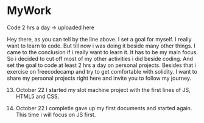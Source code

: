# MyWork
Code 2 hrs a day -> uploaded here

Hey there, 
as you can tell by the line above. I set a goal for myself. I really want to learn to code. But till now i was doing it beside many other things. 
I came to the conclusion if i really want to learn it. It has to be my main focus. So i decided to cut off most of my other activities i did beside coding.
And set the goal to code at least 2 hrs a day on personal projects. Besides that i exercise on freecodecamp and try to get comfortable with solidity.
I want to share my personal projects right here and invite you to follow my journey.

13. October 22
  I started my slot machine project with the first lines of JS, HTML5 and CSS.
 
14. October 22
  I completle gave up my first documents and started again. This time i will focus on JS first.
